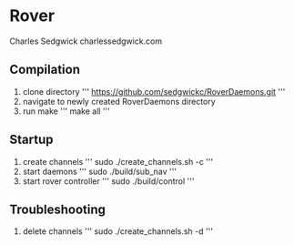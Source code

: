 Rover 
=====
Charles Sedgwick
charlessedgwick.com

Compilation
-----------
1. clone directory
    '''
    https://github.com/sedgwickc/RoverDaemons.git
    '''
2. navigate to newly created RoverDaemons directory
3. run make
    '''
    make all
    '''

Startup 
-------

1. create channels 
    '''
    sudo ./create_channels.sh -c
    '''
2. start daemons
    '''
    sudo ./build/sub_nav
    '''
3. start rover controller
    '''
    sudo ./build/control
    '''

Troubleshooting
---------------
1. delete channels
    '''
    sudo ./create_channels.sh -d
    '''
